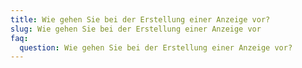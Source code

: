 ```yaml
---
title: Wie gehen Sie bei der Erstellung einer Anzeige vor?
slug: Wie gehen Sie bei der Erstellung einer Anzeige vor
faq:
  question: Wie gehen Sie bei der Erstellung einer Anzeige vor?
---
```

